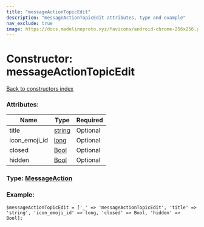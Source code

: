 ```yaml
---
title: "messageActionTopicEdit"
description: "messageActionTopicEdit attributes, type and example"
nav_exclude: true
image: https://docs.madelineproto.xyz/favicons/android-chrome-256x256.png
---
```

# Constructor: messageActionTopicEdit  
[Back to constructors index](/API_docs/constructors/index.html)



### Attributes:

| Name     |    Type       | Required |
|----------|---------------|----------|
|title|[string](/API_docs/types/string.html) | Optional|
|icon\_emoji\_id|[long](/API_docs/types/long.html) | Optional|
|closed|[Bool](/API_docs/types/Bool.html) | Optional|
|hidden|[Bool](/API_docs/types/Bool.html) | Optional|



### Type: [MessageAction](/API_docs/types/MessageAction.html)


### Example:

```
$messageActionTopicEdit = ['_' => 'messageActionTopicEdit', 'title' => 'string', 'icon_emoji_id' => long, 'closed' => Bool, 'hidden' => Bool];
```  

